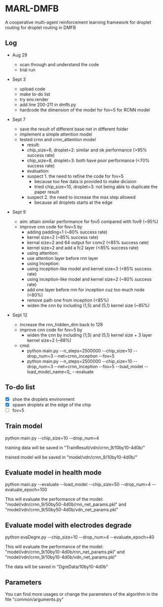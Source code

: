 # MARL-DMFB
A cooperative multi-agent reinforcement learning framework for droplet routing for droplet routing in DMFB

## Log 
- Aug 29
    - scan through and understand the code
    - trial run

- Sept 3
    - upload code
    - make to-do list
    - try env.render
    - add line 200-211 in dmfb.py
    - hardcode the dimension of the model for fov=5 for RCNN model

- Sept 7
    - save the result of different base net in different folder
    - implement a simple attention model
    - tested crnn and crnn_attention model
        - result: 
        - chip_size=6, droplet=2: similar and ok performance (>95% success rate)
        - chip_size=8, droplet=3: both have poor performance (<70% success rate)
        - evaluation:
        - suspect 1. the need to refine the code for fov=5 
            - because too few data is provided to make dicision
            - tried chip_size=10, droplet=3: not being able to duplicate the paper result
        - suspect 2. the need to increase the max step allowed
            - because all droplets starts at the edge

- Sept 9
    - aim: attain similar performance for fov5 compared with fov9 (~95%)
    - improve cnn code for fov=5 by 
        - adding padding=1 (~80% success rate)
        - kernel size=2 (~85% success rate)
        - kernal size=2 and 64 output for conv2 (<85% success rate)
        - kernel size=2 and add a fc2 layer (<85% success rate)
        - using attention:
        - use attention layer before rnn layer
        - using Inception:
        - using inception-like model and kernel size=3 (<85% success rate)
        - using inception-like model and kernel size=2 (~80% success rate)
        - add one layer before rnn for inception cuz too much node (<80%)
        - remove path one from inception (<85%)
        - widen the cnn by including (1,5) and (5,1) kernel size (~85%)

- Sept 12
    - increase the rnn_hidden_dim back to 128
    - improve cnn code for fov=5 by
        - widen the cnn by including (1,5) and (5,1) kernel size + 3 layer kernel size=2 (~88%)
    - cmd:
        - python main.py --n_steps=2500000 --chip_size=10 --drop_num=3 --net=crnn_inception --fov=5
        - python main.py --n_steps=2500000 --chip_size=10 --drop_num=3 --net=crnn_inception --fov=5 --load_model --load_model_name=0_ --evaluate
        


## To-do list
- [x] shoe the droplets environment
- [x] spawn droplets at the edge of the chip
- [ ] fov=5

## Train model
python main.py --chip_size=10 --drop_num=4 

training data will be saved in "TrainResult/vdn/crnn_9/10by10-4d0b/"

trained model will be saved in "model/vdn/crnn_9/10by10-4d0b/"

## Evaluate model in health mode
python main.py --evaluate --load_model --chip_size=50 --drop_num=4 --evaluate_epoch=100

This will evaluate the performance of the model: "model/vdn/crnn_9/50by50-4d0b/rnn_net_params.pkl" and "model/vdn/crnn_9/50by50-4d0b/vdn_net_params.pkl"

## Evaluate model with electrodes degrade
python evaDegre.py --chip_size=10 --drop_num=4 --evaluate_epoch=40

This will evaluate the performance of the model: "model/vdn/crnn_9/10by10-4d0b/rnn_net_params.pkl" and "model/vdn/crnn_9/10by10-4d0b/vdn_net_params.pkl"

The data will be saved in "DgreData/10by10-4d0b"

## Parameters
You can find more usages or change the parameters of the algorithm in the file "common/arguments.py"
